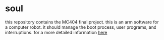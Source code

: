 # soul
this repository contains the MC404 final project. 
this is an arm software for a computer robot. it should manage the boot process, user programs, and interruptions. for a more detailed information [here](https://raw.githubusercontent.com/henriquefacioli/mc404/master/laboratorios/proj02/enun/trab02.html)
